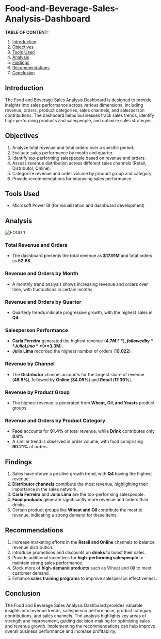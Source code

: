 # Food-and-Beverage-Sales-Analysis-Dashboard
**TABLE OF CONTENT:**  
1. [Introduction](#introduction)  
2. [Objectives](#objectives)  
3. [Tools Used](#tools-used)  
4. [Analysis](#analysis)  
5. [Findings](#findings)  
6. [Recommendations](#recommendations)  
7. [Conclusion](#conclusion)  

## Introduction
The Food and Beverage Sales Analysis Dashboard is designed to provide insights into sales performance across various dimensions, including revenue, orders, product categories, sales channels, and salesperson contributions. The dashboard helps businesses track sales trends, identify high-performing products and salespeople, and optimize sales strategies.

## Objectives
1. Analyze total revenue and total orders over a specific period.  
2. Evaluate sales performance by month and quarter.  
3. Identify top-performing salespeople based on revenue and orders.  
4. Assess revenue distribution across different sales channels (Retail, Distributor, Online).  
5. Categorize revenue and order volume by product group and category.  
6. Provide recommendations for improving sales performance.  

## Tools Used
- Microsoft Power BI (for visualization and dashboard development)  
  

## Analysis
![FOOD 1](https://github.com/user-attachments/assets/03167ddf-48d8-44e5-be5b-f9b5a28f89e2)

### Total Revenue and Orders  
- The dashboard presents the total revenue as **$17.91M** and total orders as **52.6K**.  

### Revenue and Orders by Month  
- A monthly trend analysis shows increasing revenue and orders over time, with fluctuations in certain months.  

### Revenue and Orders by Quarter  
- Quarterly trends indicate progressive growth, with the highest sales in **Q4**.  

### Salesperson Performance  
- **Carla Ferreira** generated the highest revenue (**$4.7M**), followed by **Julio Lima** (**$3.3M**).  
- **Julio Lima** recorded the highest number of orders (**10,022**).  

### Revenue by Channel  
- The **Distributor** channel accounts for the largest share of revenue (**48.5%**), followed by **Online** (**34.05%**) and **Retail** (**17.39%**).  

### Revenue by Product Group  
- The highest revenue is generated from **Wheat, Oil, and Yeasts** product groups.  

### Revenue and Orders by Product Category  
- **Food** accounts for **91.4%** of total revenue, while **Drink** contributes only **8.6%**.  
- A similar trend is observed in order volume, with food comprising **90.21%** of orders.  

## Findings
1. Sales have shown a positive growth trend, with **Q4** having the highest revenue.  
2. **Distributor channels** contribute the most revenue, highlighting their importance in the sales network.  
3. **Carla Ferreira** and **Julio Lima** are the top-performing salespeople.  
4. **Food products** generate significantly more revenue and orders than drinks.  
5. Certain product groups like **Wheat and Oil** contribute the most to revenue, indicating a strong demand for these items.  

## Recommendations
1. Increase marketing efforts in the **Retail and Online** channels to balance revenue distribution.  
2. Introduce promotions and discounts on **drinks** to boost their sales.  
3. Provide additional incentives for **high-performing salespeople** to maintain strong sales performance.  
4. Stock more of **high-demand products** such as Wheat and Oil to meet customer demand.  
5. Enhance **sales training programs** to improve salesperson effectiveness.  

## Conclusion
The Food and Beverage Sales Analysis Dashboard provides valuable insights into revenue trends, salesperson performance, product category contributions, and sales channels. The analysis highlights key areas of strength and improvement, guiding decision-making for optimizing sales and revenue growth. Implementing the recommendations can help improve overall business performance and increase profitability.  
